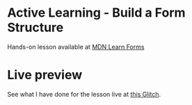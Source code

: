 # Active Learning - Build a Form Structure

Hands-on lesson available at [MDN Learn Forms](https://developer.mozilla.org/en-US/docs/Learn/Forms/How_to_structure_a_web_form#active_learning_building_a_form_structure)

# Live preview

See what I have done for the lesson live at [this Glitch]().
